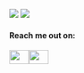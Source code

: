 ![](https://yusufozturk.vercel.app/api?username=yusufozturk&hide_title=true&include_all_commits=true&count_private=true&show_icons=true) ![](https://yusufozturk.vercel.app/api/top-langs/?username=yusufozturk&layout=compact&langs_count=10&hide=html,python,css)

<h4 align="left">Reach me out on:</h4>
<p align="left">
<a href="https://linkedin.com/in/yusufozturk87" target="blank"><img align="center" src="https://cdn.jsdelivr.net/npm/simple-icons/icons/linkedin.svg" height="25" width="35"/></a><a href="https://x.com/yusufozturk" target="blank"><img align="center" src="https://cdn.jsdelivr.net/npm/simple-icons/icons/x.svg" height="25" width="35"/></a>
</p>
